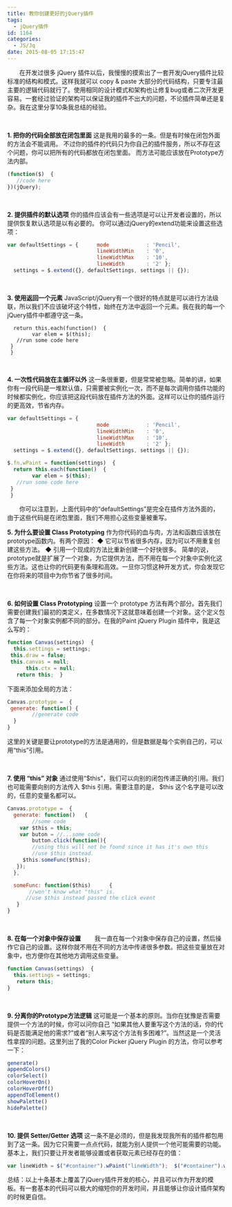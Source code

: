 ```yaml
---
title: 教你创建更好的jQuery插件
tags:
  - jQuery插件
id: 1164
categories:
  - JS/Jq
date: 2015-08-05 17:15:47
---
```


&emsp;&emsp;在开发过很多 jQuery 插件以后，我慢慢的摸索出了一套开发jQuery插件比较标准的结构和模式。这样我就可以 copy &amp; paste 大部分的代码结构，只要专注最主要的逻辑代码就行了。使用相同的设计模式和架构也让修复bug或者二次开发更容易。一套经过验证的架构可以保证我的插件不出大的问题，不论插件简单还是复杂。我在这里分享10条我总结的经验。

&nbsp;

**1\. 把你的代码全部放在闭包里面**
这是我用的最多的一条。但是有时候在闭包外面的方法会不能调用。
不过你的插件的代码只为你自己的插件服务，所以不存在这个问题，你可以把所有的代码都放在闭包里面。
而方法可能应该放在Prototype方法内部。
```javascript
(function($)  {   
   //code here  
})(jQuery);
```
&nbsp;

**2\. 提供插件的默认选项**
你的插件应该会有一些选项是可以让开发者设置的，所以提供恢复默认选项是以有必要的。 你可以通过jQuery的extend功能来设置这些选项：
```javascript
var defaultSettings = {      mode            : 'Pencil',     
                             lineWidthMin    : '0',     
                             lineWidthMax    : '10',      
                             lineWidth       : '2' }; 
  settings = $.extend({}, defaultSettings, settings || {});
```
&nbsp;

**3\. 使用返回一个元素**
JavaScript/jQuery有一个很好的特点就是可以进行方法级联，所以我们不应该破坏这个特性，始终在方法中返回一个元素。我在我的每一个jQuery插件中都遵守这一条。
```javascript$.fn.wPaint = function(settings)  {    
  return this.each(function()  {  
        var elem = $(this);        
   //run some code here     
 } 
 }
```
&nbsp;

**4\. 一次性代码放在主循环以外**
这一条很重要，但是常常被忽略。简单的讲，如果你有一段代码是一堆默认值，只需要被实例化一次，而不是每次调用你插件功能的时候都实例化，你应该把这段代码放在插件方法的外面。这样可以让你的插件运行的更高效，节省内存。
```javascript
var defaultSettings = {    
                             mode            : 'Pencil',     
                             lineWidthMin    : '0',     
                             lineWidthMax    : '10',      
                             lineWidth       : '2' }; 
  settings = $.extend({}, defaultSettings, settings || {});

$.fn.wPaint = function(settings)  {    
  return this.each(function()  {  
        var elem = $(this);        
   //run some code here     
 } 
 }
```
&emsp;&emsp;你可以注意到，上面代码中的“defaultSettings”是完全在插件方法外面的，由于这些代码是在闭包里面，我们不用担心这些变量被重写。

**5\. 为什么要设置 Class Prototyping**
作为你代码的血与肉，方法和函数应该放在prototype函数内。有两个原因：
◆ 它可以节省很多内存，因为可以不用重复创建这些方法。
◆ 引用一个现成的方法比重新创建一个好快很多。
简单的说，prototype就是扩展了一个对象，为它提供方法，而不用在每一个对象中实例化这些方法。这也让你的代码更有条理和高效。一旦你习惯这种开发方式，你会发现它在你将来的项目中为你节省了很多时间。

&nbsp;

**6\. 如何设置 Class Prototyping**
设置一个 prototype 方法有两个部分。首先我们需要创建我们最初的类定义，在多数情况下这就意味着创建一个对象。这个定义包含了每一个对象实例都不同的部分。在我的Paint jQuery Plugin 插件中，我是这么写的：
```javascript
function Canvas(settings)  {    
  this.settings = settings;     
 this.draw = false;     
 this.canvas = null;       
      this.ctx = null;    
   return this;  }
```
下面来添加全局的方法：
```javascript
Canvas.prototype =  {     
 generate: function() {  
        //generate code    
  }  
}
```
这里的关键是要让prototype的方法是通用的，但是数据是每个实例自己的，可以用“this”引用。

&nbsp;

**7\. 使用 “this” 对象**
通过使用“$this”，我们可以向别的闭包传递正确的引用。我们也可能需要向别的方法传入 $this 引用。需要注意的是， $this 这个名字是可以改的，任意的变量名都可以。
```javascript
Canvas.prototype =  {    
  generate: function()   {  
        //some code       
    var $this = this;       
    var buton = //...some code   
        button.click(function(){  
        //using this will not be found since it has it's own this       
        //use $this instead.          
     $this.someFunc($this);       
   });    
  },  

  someFunc: function($this)      {   
       //won't know what "this" is.    
      //use $this instead passed the click event   
   }  
}
```
&nbsp;

**8\. 在每一个对象中保存设置**
&emsp;&emsp;我一直在每一个对象中保存自己的设置，然后操作它自己的设置。这样你就不用在不同的方法中传递很多参数。把这些变量放在对象中，也方便你在其他地方调用这些变量。
```javascript
function Canvas(settings)  {    
  this.settings = settings;    
   return this;  
}
```
&nbsp;

**9\. 分离你的Prototype方法逻辑**
这可能是一个基本的原则。当你在犹豫是否需要提供一个方法的时候，你可以问你自己 “如果其他人要重写这个方法的话，你的代码是否能满足他的需求?”或者“别人来写这个方法有多困难?”。当然这是一个灵活性拿捏的问题。这里列出了我的Color Picker jQuery Plugin 的方法，你可以参考一下：
```javascript
generate()  
appendColors()  
colorSelect()  
colorHoverOn()  
colorHoverOff() 
appendToElement() 
showPalette() 
hidePalette()
```
&nbsp;

**10\. 提供 Setter/Getter 选项**
这一条不是必须的，但是我发现我所有的插件都包用到了这一条。因为它只需要一点点代码，就能为别人提供一个他可能需要的功能。
基本上，我们只要让开发者能够设置或者获取元素已经存在的值：
```javascript
var lineWidth = $("#container").wPaint("lineWidth");  $("#container").wPaint("lineWidth", "5");
```
总结：以上十条基本上覆盖了jQuery插件开发的核心，并且可以作为开发的模板。有一套基本的代码可以极大的缩短你的开发时间，并且能够让你设计插件架构的时候更自信。